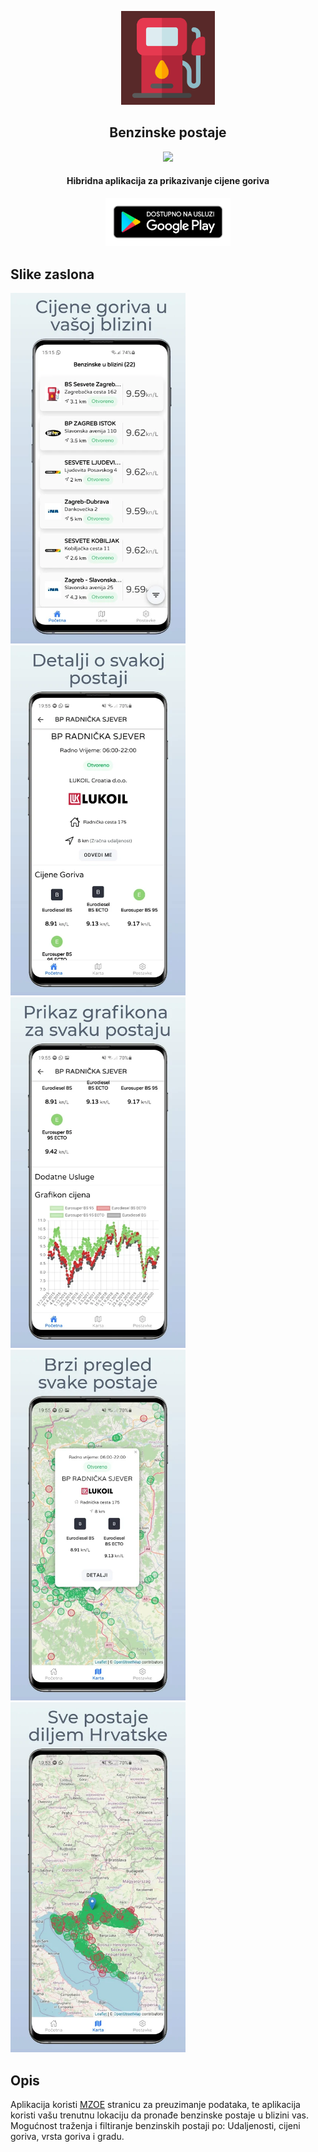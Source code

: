 <p align="center"><a href="https://play.google.com/store/apps/details?id=stjepan.com.benz"><img src="assets/icon.png" width="150"></a></p> 
<h2 align="center"><b>Benzinske postaje</b></h2>
<p align="center"> <a href="https://github.com/Stipess1/Benzinske-postaje/releases" alt="GitHub release"><img src="https://img.shields.io/github/v/release/Stipess1/Benzinske-postaje" ></a></p>
<h4 align="center">Hibridna aplikacija za prikazivanje cijene goriva</h4>
<p align="center"> <a href="https://play.google.com/store/apps/details?id=stjepan.com.benz" alt="Google play izdanje"> <img src="assets/google-play-badge.png" width="200"></a></p>

## Slike zaslona
[<img src="assets/slika1.jpg" width="280">](assets/slika1.jpg)
[<img src="assets/slika2.jpg" width="280">](assets/slika2.jpg)
[<img src="assets/slika3.jpg" width="280">](assets/slika3.jpg)
[<img src="assets/slika4.jpg" width="280">](assets/slika4.jpg)
[<img src="assets/slika5.jpg" width="280">](assets/slika5.jpg)


## Opis
Aplikacija koristi [MZOE](https://mzoe-gor.hr/) stranicu za preuzimanje podataka, te aplikacija koristi vašu trenutnu lokaciju da pronađe benzinske postaje u blizini vas. Mogućnost traženja i filtiranje benzinskih postaji po: Udaljenosti, cijeni goriva, vrsta goriva i gradu.

